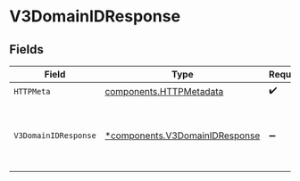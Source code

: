 # V3DomainIDResponse


## Fields

| Field                                                                           | Type                                                                            | Required                                                                        | Description                                                                     | Example                                                                         |
| ------------------------------------------------------------------------------- | ------------------------------------------------------------------------------- | ------------------------------------------------------------------------------- | ------------------------------------------------------------------------------- | ------------------------------------------------------------------------------- |
| `HTTPMeta`                                                                      | [components.HTTPMetadata](../../models/components/httpmetadata.md)              | :heavy_check_mark:                                                              | N/A                                                                             |                                                                                 |
| `V3DomainIDResponse`                                                            | [*components.V3DomainIDResponse](../../models/components/v3domainidresponse.md) | :heavy_minus_sign:                                                              | V3DomainIDResponse                                                              | {<br/>"name": "My Company",<br/>"pcid": 123456123456<br/>}                      |